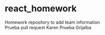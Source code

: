 # react_homework
Homework repository to add team information  
Prueba pull request Karen
Prueba Grijalba